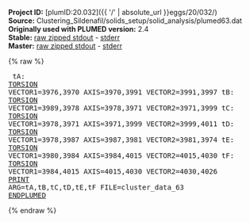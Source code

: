 **Project ID:** [plumID:20.032]({{ '/' | absolute_url }}eggs/20/032/)  
**Source:** Clustering_Sildenafil/solids_setup/solid_analysis/plumed63.dat  
**Originally used with PLUMED version:** 2.4  
**Stable:** [raw zipped stdout](plumed63.dat.plumed.stdout.txt.zip) - [stderr](plumed63.dat.plumed.stderr)  
**Master:** [raw zipped stdout](plumed63.dat.plumed_master.stdout.txt.zip) - [stderr](plumed63.dat.plumed_master.stderr)  

{% raw %}<pre>
tA: <a href="https://plumed.github.io/doc-master/user-doc/html/_t_o_r_s_i_o_n.html">TORSION</a> VECTOR1=3976,3970 AXIS=3970,3991 VECTOR2=3991,3997
tB: <a href="https://plumed.github.io/doc-master/user-doc/html/_t_o_r_s_i_o_n.html">TORSION</a> VECTOR1=3989,3978 AXIS=3978,3971 VECTOR2=3971,3999
tC: <a href="https://plumed.github.io/doc-master/user-doc/html/_t_o_r_s_i_o_n.html">TORSION</a> VECTOR1=3978,3971 AXIS=3971,3999 VECTOR2=3999,4011
tD: <a href="https://plumed.github.io/doc-master/user-doc/html/_t_o_r_s_i_o_n.html">TORSION</a> VECTOR1=3978,3987 AXIS=3987,3981 VECTOR2=3981,3974
tE: <a href="https://plumed.github.io/doc-master/user-doc/html/_t_o_r_s_i_o_n.html">TORSION</a> VECTOR1=3980,3984 AXIS=3984,4015 VECTOR2=4015,4030
tF: <a href="https://plumed.github.io/doc-master/user-doc/html/_t_o_r_s_i_o_n.html">TORSION</a> VECTOR1=3984,4015 AXIS=4015,4030 VECTOR2=4030,4026
<a href="https://plumed.github.io/doc-master/user-doc/html/_p_r_i_n_t.html">PRINT</a> ARG=tA,tB,tC,tD,tE,tF FILE=cluster_data_63
<a href="https://plumed.github.io/doc-master/user-doc/html/_e_n_d_p_l_u_m_e_d.html">ENDPLUMED</a>
</pre>{% endraw %}
